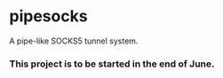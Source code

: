 # pipesocks
A pipe-like SOCKS5 tunnel system. 

### This project is to be started in the end of June. 
